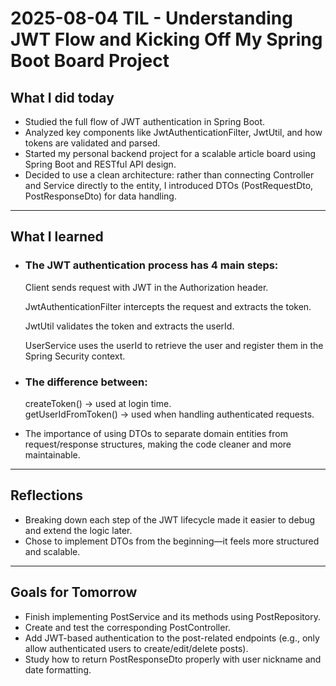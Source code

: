 # 2025-08-04 TIL - Understanding JWT Flow and Kicking Off My Spring Boot Board Project

## What I did today
- Studied the full flow of JWT authentication in Spring Boot.
- Analyzed key components like JwtAuthenticationFilter, JwtUtil, and how tokens are validated and parsed.
- Started my personal backend project for a scalable article board using Spring Boot and RESTful API design.
- Decided to use a clean architecture: rather than connecting Controller and Service directly to the entity, I introduced DTOs (PostRequestDto, PostResponseDto) for data handling.

---

## What I learned
- ### The JWT authentication process has 4 main steps:

  Client sends request with JWT in the Authorization header.

  JwtAuthenticationFilter intercepts the request and extracts the token.

  JwtUtil validates the token and extracts the userId.

  UserService uses the userId to retrieve the user and register them in the Spring Security context.

- ### The difference between:

  createToken() → used at login time.   
  getUserIdFromToken() → used when handling authenticated requests.

- The importance of using DTOs to separate domain entities from request/response structures, making the code cleaner and more maintainable.

---

## Reflections
- Breaking down each step of the JWT lifecycle made it easier to debug and extend the logic later.
- Chose to implement DTOs from the beginning—it feels more structured and scalable.

---

## Goals for Tomorrow
- Finish implementing PostService and its methods using PostRepository.
- Create and test the corresponding PostController.
- Add JWT-based authentication to the post-related endpoints (e.g., only allow authenticated users to create/edit/delete posts).
- Study how to return PostResponseDto properly with user nickname and date formatting.
